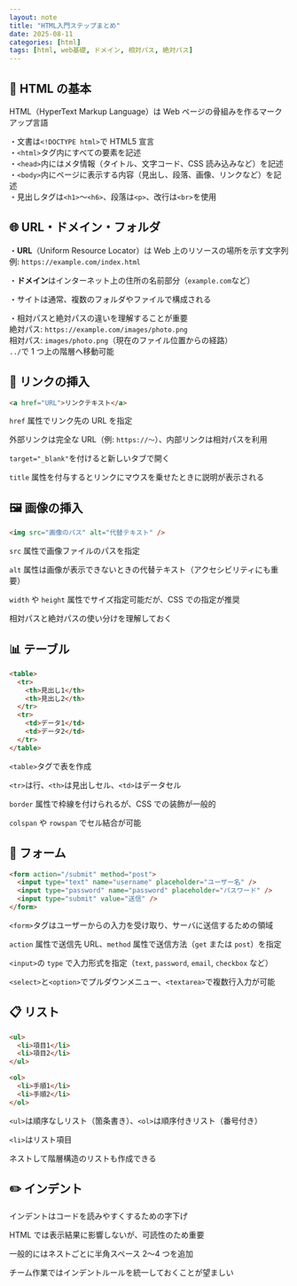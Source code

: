 ```yaml
---
layout: note
title: "HTML入門ステップまとめ"
date: 2025-08-11
categories: [html]
tags: [html, web基礎, ドメイン, 相対パス, 絶対パス]
---
```


## 📝 HTML の基本

HTML（HyperText Markup Language）は Web ページの骨組みを作るマークアップ言語

・文書は`<!DOCTYPE html>`で HTML5 宣言  
・`<html>`タグ内にすべての要素を記述  
・`<head>`内にはメタ情報（タイトル、文字コード、CSS 読み込みなど）を記述  
・`<body>`内にページに表示する内容（見出し、段落、画像、リンクなど）を記述  
・見出しタグは`<h1>`〜`<h6>`、段落は`<p>`、改行は`<br>`を使用

## 🌐 URL・ドメイン・フォルダ

・**URL**（Uniform Resource Locator）は Web 上のリソースの場所を示す文字列  
 例: `https://example.com/index.html`

・**ドメイン**はインターネット上の住所の名前部分（`example.com`など）

・サイトは通常、複数のフォルダやファイルで構成される

・相対パスと絶対パスの違いを理解することが重要  
絶対パス: `https://example.com/images/photo.png`  
相対パス: `images/photo.png`（現在のファイル位置からの経路）  
`../`で 1 つ上の階層へ移動可能

## 🔗 リンクの挿入

```html
<a href="URL">リンクテキスト</a>
```

`href` 属性でリンク先の URL を指定

外部リンクは完全な URL（例: `https://〜`）、内部リンクは相対パスを利用

`target="_blank"`を付けると新しいタブで開く

`title` 属性を付与するとリンクにマウスを乗せたときに説明が表示される

## 🖼 画像の挿入

```html
<img src="画像のパス" alt="代替テキスト" />
```

`src` 属性で画像ファイルのパスを指定

`alt` 属性は画像が表示できないときの代替テキスト（アクセシビリティにも重要）

`width` や `height` 属性でサイズ指定可能だが、CSS での指定が推奨

相対パスと絶対パスの使い分けを理解しておく

## 📊 テーブル

```html
<table>
  <tr>
    <th>見出し1</th>
    <th>見出し2</th>
  </tr>
  <tr>
    <td>データ1</td>
    <td>データ2</td>
  </tr>
</table>
```

`<table>`タグで表を作成

`<tr>`は行、`<th>`は見出しセル、`<td>`はデータセル

`border` 属性で枠線を付けられるが、CSS での装飾が一般的

`colspan` や `rowspan` でセル結合が可能

## 📨 フォーム

```html
<form action="/submit" method="post">
  <input type="text" name="username" placeholder="ユーザー名" />
  <input type="password" name="password" placeholder="パスワード" />
  <input type="submit" value="送信" />
</form>
```

`<form>`タグはユーザーからの入力を受け取り、サーバに送信するための領域

`action` 属性で送信先 URL、`method` 属性で送信方法（`get` または `post`）を指定

`<input>`の `type` で入力形式を指定（`text`, `password`, `email`, `checkbox` など）

`<select>`と`<option>`でプルダウンメニュー、`<textarea>`で複数行入力が可能

## 📋 リスト

```html
<ul>
  <li>項目1</li>
  <li>項目2</li>
</ul>

<ol>
  <li>手順1</li>
  <li>手順2</li>
</ol>
```

`<ul>`は順序なしリスト（箇条書き）、`<ol>`は順序付きリスト（番号付き）

`<li>`はリスト項目

ネストして階層構造のリストも作成できる

## ✏️ インデント

インデントはコードを読みやすくするための字下げ

HTML では表示結果に影響しないが、可読性のため重要

一般的にはネストごとに半角スペース 2〜4 つを追加

チーム作業ではインデントルールを統一しておくことが望ましい
